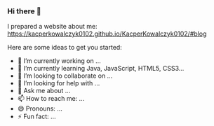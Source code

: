 ### Hi there 👋

I prepared a website about me:
https://kacperkowalczyk0102.github.io/KacperKowalczyk0102/#blog

Here are some ideas to get you started:

- 🔭 I’m currently working on ...
- 🌱 I’m currently learning Java, JavaScript, HTML5, CSS3...
- 👯 I’m looking to collaborate on ...
- 🤔 I’m looking for help with ...
- 💬 Ask me about ...
- 📫 How to reach me: ...
- 😄 Pronouns: ...
- ⚡ Fun fact: ...

